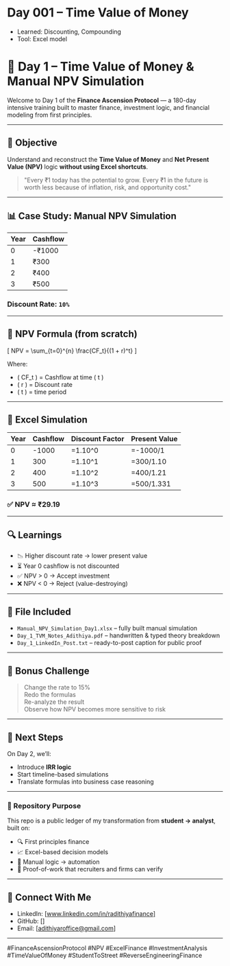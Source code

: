 # Day 001 – Time Value of Money
- Learned: Discounting, Compounding
- Tool: Excel model
# 📅 Day 1 – Time Value of Money & Manual NPV Simulation

Welcome to Day 1 of the **Finance Ascension Protocol** — a 180-day intensive training built to master finance, investment logic, and financial modeling from first principles.

---

## 🎯 Objective

Understand and reconstruct the **Time Value of Money** and **Net Present Value (NPV)** logic **without using Excel shortcuts**.

> "Every ₹1 today has the potential to grow. Every ₹1 in the future is worth less because of inflation, risk, and opportunity cost."

---

## 📊 Case Study: Manual NPV Simulation

| Year | Cashflow |
|------|----------|
| 0    | -₹1000   |
| 1    | ₹300     |
| 2    | ₹400     |
| 3    | ₹500     |

### Discount Rate: `10%`

---

## 🧠 NPV Formula (from scratch)

\[
NPV = \sum_{t=0}^{n} \frac{CF_t}{(1 + r)^t}
\]

Where:  
- \( CF_t \) = Cashflow at time \( t \)  
- \( r \) = Discount rate  
- \( t \) = time period

---

## 🧱 Excel Simulation

| Year | Cashflow | Discount Factor | Present Value |
|------|----------|------------------|----------------|
| 0    | -1000    | =1.10^0          | =-1000/1       |
| 1    | 300      | =1.10^1          | =300/1.10      |
| 2    | 400      | =1.10^2          | =400/1.21      |
| 3    | 500      | =1.10^3          | =500/1.331     |

### ✅ NPV ≈ ₹29.19

---

## 🔍 Learnings

- 📉 Higher discount rate → lower present value  
- ⏳ Year 0 cashflow is not discounted  
- ✅ NPV > 0 → Accept investment  
- ❌ NPV < 0 → Reject (value-destroying)

---

## 📂 File Included

- `Manual_NPV_Simulation_Day1.xlsx` – fully built manual simulation  
- `Day_1_TVM_Notes_Adithiya.pdf` – handwritten & typed theory breakdown  
- `Day_1_LinkedIn_Post.txt` – ready-to-post caption for public proof

---

## 🔁 Bonus Challenge

> Change the rate to 15%  
> Redo the formulas  
> Re-analyze the result  
> Observe how NPV becomes more sensitive to risk

---

## 🚀 Next Steps

On Day 2, we’ll:
- Introduce **IRR logic**  
- Start timeline-based simulations  
- Translate formulas into business case reasoning

---

### 📌 Repository Purpose

This repo is a public ledger of my transformation from **student → analyst**, built on:

- 🔍 First principles finance  
- 📈 Excel-based decision models  
- 🧱 Manual logic → automation  
- 💼 Proof-of-work that recruiters and firms can verify

---

## 💬 Connect With Me

- LinkedIn: [www.linkedin.com/in/radithiyafinance]  
- GitHub: []  
- Email: [adithiyaroffice@gmail.com]  

---

#FinanceAscensionProtocol #NPV #ExcelFinance #InvestmentAnalysis #TimeValueOfMoney #StudentToStreet #ReverseEngineeringFinance
